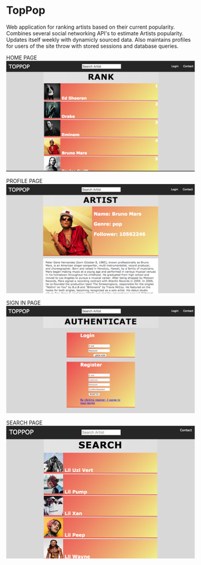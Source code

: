# TopPop
Web application for ranking artists based on their current popularity. Combines several social networking API's to estimate Artists popularity. Updates itself weekly with dynamicly sourced data. Also maintains profiles for users of the site throw with stored sessions and database queries.


HOME PAGE
![](/pageImages/Snip20180223_1.png)


PROFILE PAGE
![](/pageImages/Snip20180223_3.png)

SIGN IN PAGE
![](/pageImages/Snip20180223_2.png)

SEARCH PAGE
![](/pageImages/searchPage.png)
